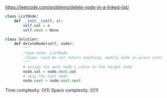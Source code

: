 <https://leetcode.com/problems/delete-node-in-a-linked-list/>
```python
class ListNode:
    def __init__(self, x):
        self.val = x
        self.next = None

class Solution:
    def deleteNode(self, node):
        """
        :type node: ListNode
        :rtype: void Do not return anything, modify node in-place instead.
        """
        # assign the next node's value to the target node
        node.val = node.next.val
        # skip the next node
        node.next = node.next.next
```
Time complexity: O(1)
Space complexity: O(1)
